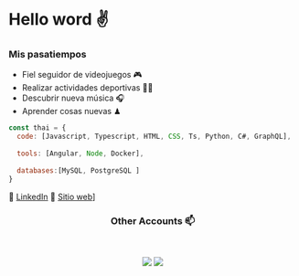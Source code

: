 # Hello word ✌

### Mis pasatiempos
  - Fiel seguidor de videojuegos 🎮
  - Realizar actividades deportivas 🏋️‍♂️
  - Descubrir nueva música  🎧
  - Aprender cosas nuevas ♟
     
```javascript
const thai = { 
  code: [Javascript, Typescript, HTML, CSS, Ts, Python, C#, GraphQL],
  
  tools: [Angular, Node, Docker],
  
  databases:[MySQL, PostgreSQL ]  
}
```


 🏅 [LinkedIn](https://www.linkedin.com/in/jonathanartetahuerta/)   👀 [Sitio web](https://perfilangular.web.app/inicio)] 

<h3 align="center"> Other Accounts 📫 </h3>
<br />
<p align="center">
<a href="https://www.linkedin.com/in/piyushxbajaj/"><img src="https://img.shields.io/badge/linkedin-%230077B5.svg?&style=for-the-badge&logo=linkedin&logoColor=white"/></a>
<a href="https://instagram.com/smrtdvlpr"><img src="https://img.shields.io/badge/instagram-%23E4405F.svg?&style=for-the-badge&logo=instagram&logoColor=white"/></a>

</p>
